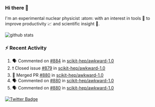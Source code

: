 ### Hi there 👋 

I'm an experimental nuclear physicist :atom: with an interest in tools :wrench: to improve productivity :chart_with_upwards_trend: and scientific insight :telescope:.

![github stats](https://github-readme-stats.vercel.app/api?username=agoose77&show_icons=true&hide_rank=true&hide_title=true&bg_color=30,e76445,904e95&text_color=efe3ec&icon_color=efe3ec)
<!--
**agoose77/agoose77** is a ✨ _special_ ✨ repository because its `README.md` (this file) appears on your GitHub profile.

Here are some ideas to get you started:

- 🔭 I’m currently working on ...
- 🌱 I’m currently learning ...
- 👯 I’m looking to collaborate on ...
- 🤔 I’m looking for help with ...
- 💬 Ask me about ...
- 📫 How to reach me: ...
- 😄 Pronouns: ...
- ⚡ Fun fact: ...
-->

### :zap: Recent Activity
<!--START_SECTION:activity-->
1. 🗣 Commented on [#884](https://github.com/scikit-hep/awkward-1.0/issues/884) in [scikit-hep/awkward-1.0](https://github.com/scikit-hep/awkward-1.0)
2. ❗️ Closed issue [#879](https://github.com/scikit-hep/awkward-1.0/issues/879) in [scikit-hep/awkward-1.0](https://github.com/scikit-hep/awkward-1.0)
3. 🎉 Merged PR [#880](https://github.com/scikit-hep/awkward-1.0/pull/880) in [scikit-hep/awkward-1.0](https://github.com/scikit-hep/awkward-1.0)
4. 🗣 Commented on [#880](https://github.com/scikit-hep/awkward-1.0/issues/880) in [scikit-hep/awkward-1.0](https://github.com/scikit-hep/awkward-1.0)
5. 🗣 Commented on [#880](https://github.com/scikit-hep/awkward-1.0/issues/880) in [scikit-hep/awkward-1.0](https://github.com/scikit-hep/awkward-1.0)
<!--END_SECTION:activity-->


[![Twitter Badge](https://img.shields.io/twitter/follow/agoose77?style=flat-square&logo=Twitter&logoColor=white&color=cornflowerblue)](https://twitter.com/agoose77)
